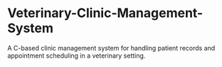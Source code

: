 # Veterinary-Clinic-Management-System
A C-based clinic management system for handling patient records and appointment scheduling in a veterinary setting.
